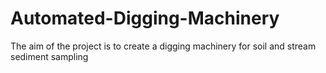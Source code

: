 # Automated-Digging-Machinery
The aim of the project is to create a digging machinery for soil and stream sediment sampling
